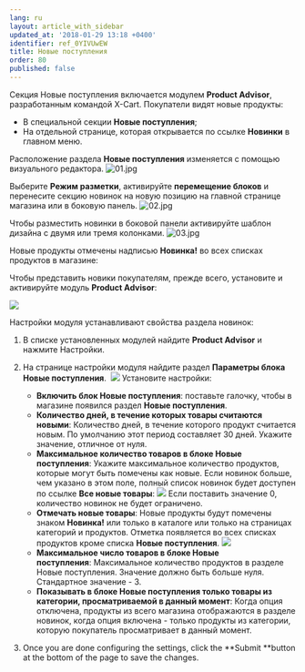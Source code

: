 ```yaml
---
lang: ru
layout: article_with_sidebar
updated_at: '2018-01-29 13:18 +0400'
identifier: ref_0YIVUwEW
title: Новые поступления
order: 80
published: false
---
```

Секция Новые поступления включается модулем **Product Advisor**, разработанным командой X-Cart. Покупатели видят новые продукты:

*   В специальной секции **Новые поступления**;
*   На отдельной странице, которая открывается по ссылке **Новинки** в главном меню.

Расположение раздела **Новые поступления** изменяется с помощью визуального редактора.
![01.jpg]({{site.baseurl}}/attachments/ref_0YIVUwEW/01.jpg)

Выберите **Режим разметки**, активируйте **перемещение блоков** и перенесите секцию новинок на новую позицию на главной странице магазина или в боковую панель.
![02.jpg]({{site.baseurl}}/attachments/ref_0YIVUwEW/02.jpg)

Чтобы разместить новинки в боковой панели активируйте шаблон дизайна с двумя или тремя колонками.
![03.jpg]({{site.baseurl}}/attachments/ref_0YIVUwEW/03.jpg)

Новые продукты отмечены надписью **Новинка!** во всех списках продуктов в магазине:

Чтобы представить новики покупателям, прежде всего, установите и активируйте модуль **Product Advisor**:

![]({{site.baseurl}}/attachments/6389778/8717811.png)

Настройки модуля устанавливают свойства раздела новинок:

1.  В списке установленных модулей найдите **Product Advisor** и нажмите Настройки.
2.  На странице настройки модуля найдите раздел **Параметры блока Новые поступления**.
     ![]({{site.baseurl}}/attachments/6389778/8717812.png)
    Установите настройки:

    *   **Включить блок Новые поступления**: поставьте галочку, чтобы в магазине появился раздел **Новые поступления**. 
    *   **Количество дней, в течение которых товары считаются новыми**: Количество дней, в течение которого продукт считается новым. По умолчанию этот период составляет 30 дней. Укажите значение, отличное от нуля.
    *   **Максимальное количество товаров в блоке Новые поступления**: Укажите максимальное количество продуктов, которые могут быть помечены как новые. Если новинок больше, чем указано в этом поле, полный список новинок будет доступен по ссылке **Все новые товары**:
        ![]({{site.baseurl}}/attachments/6389778/8717847.png)
        Если поставить значение 0, количество новинок не будет ограничено.
    *   **Отмечать новые товары**: Новые продукты будут помечены знаком **Новинка!** или только в каталоге или только на страницах категорий и продуктов. Отметка появляется во всех списках продуктов кроме списка **Новые поступления**. 
        ![]({{site.baseurl}}/attachments/6389778/8717846.png)
       *   **Максимальное число товаров в блоке Новые поступления**: Максимальное количество продуктов в разделе Новые поступления. Значение должно быть больше нуля. Стандартное значение - 3. 
       *   **Показывать в блоке Новые поступления только товары из категории, просматриваемой в данный момент**: Когда опция отключена, продукты из всего магазина отображаются в разделе новинок, когда опция включена - только продукты из категории, которую покупатель просматривает в данный момент. 
   
3.  Once you are done configuring the settings, click the **Submit **button at the bottom of the page to save the changes.
